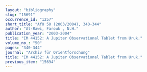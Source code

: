 ```yaml
---
layout: "bibliography"
slug: "15691"
occurrence_id: "1257"
short_title: "AfO 50 (2003/2004), 340-344"
author: "Al-Rawi, Farouk , N.H."
publication_year: "2003-2004"
title: "IM 44152: A Jupiter Observational Tablet from Uruk."
volume_no_: "50"
pages: "340-344"
journal: "Archiv für Orientforschung"
title: "IM 44152: A Jupiter Observational Tablet from Uruk."
previous_item: "15694"
---
```

